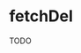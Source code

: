 fetchDel
=========================================================================================

TODO
